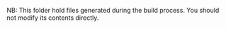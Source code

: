 NB: This folder hold files generated during the build process. You should
not modify its contents directly.
 